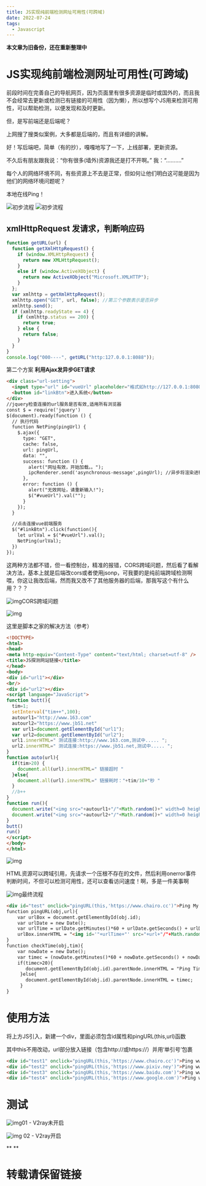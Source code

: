 ```yaml
---
title: JS实现纯前端检测网址可用性(可跨域)
date: 2022-07-24
tags:
  - Javascript  
---
```

**本文章为旧备份，还在重新整理中**

# JS实现纯前端检测网址可用性(可跨域)

前段时间在完善自己的导航网页，因为页面里有很多资源是临时或国外的，而且我不会经常去更新或检测已有链接的可用性（因为懒），所以想写个JS用来检测可用性，可以帮助检测，以便发现和及时更新。

但，是写前端还是后端呢？

上网搜了搜类似案例，大多都是后端的，而且有详细的讲解。

好！写后端吧，简单（有的抄），嘎嘎地写了一下，上线部署，更新资源。

不久后有朋友跟我说：“你有很多(墙外)资源我还是打不开啊。” 我：“..........”

每个人的网络环境不同，有些资源上不去是正常，但如何让他们明白这可能是因为他们的网络环境问题呢？

本地在线Ping！

![初步流程](./pingTest-by-js.assets/01-light.png#light)
![初步流程](./pingTest-by-js.assets/01-dark.png#dark)

## xmlHttpRequest 发请求，判断响应码

```javascript
function getURL(url) {
  function getXmlHttpRequest() {
    if (window.XMLHttpRequest) {
      return new XMLHttpRequest();
    }
    else if (window.ActiveXObject) {
      return new ActiveXObject("Microsoft.XMLHTTP");
    }
  };
  var xmlhttp = getXmlHttpRequest();
  xmlhttp.open("GET", url, false); //第三个参数表示是否异步
  xmlhttp.send();
  if (xmlhttp.readyState == 4) {
    if (xmlhttp.status == 200) {
      return true;
    } else {
      return false;
    }
  }
}
console.log("000----", getURL("http:127.0.0.1:8088"));
```

第二个方案 **利用Ajax发异步GET请求**

```html
<div class="url-setting">
  <input type="url" id="vueUrl" placeholder="格式如http://127.0.0.1:8080">
  <button id="linkBtn">进入系统</button>
</div>
//jquery检查连接的url服务是否有效,适用所有浏览器
const $ = require('jquery')
$(document).ready(function () {
  // 执行代码
  function NetPing(pingUrl) {
    $.ajax({
      type: "GET",
      cache: false,
      url: pingUrl,
      data: "",
      success: function () {
        alert("网址有效，开始加载。。");
        ipcRenderer.send('asynchronous-message',pingUrl); //异步将渲染进程的数据传给主进程
      },
      error: function () {
        alert("无效网址，请重新输入!");
        $("#vueUrl").val("");
      }
    });
  }

  //点击连接vue前端服务
  $("#linkBtn").click(function(){
    let urlVal = $("#vueUrl").val();
    NetPing(urlVal);
  })
});
```

这两种方法都不错，但一看控制台，精准的报错，CORS跨域问题，然后看了看解决方法，基本上就是后端改cors或者使用jsonp，可我要的是纯前端跨域检测啊喂，你这让我改后端，然而我又改不了其他服务器的后端，那我写这个有什么用？？？

![img](https://i0.hdslb.com/bfs/article/fb8e540ff739dc827a74d2232d5c271d848a26d3.png@!web-article-pic.avif)CORS跨域问题

![img](https://i0.hdslb.com/bfs/article/4adb9255ada5b97061e610b682b8636764fe50ed.png@progressive.webp)

这里是脚本之家的解决方法（参考）

```html
<!DOCTYPE>
<html>
<head>
<meta http-equiv="Content-Type" content="text/html; charset=utf-8" />
<title>JS探测网站链接</title>
</head>
<body>
<div id="url1"></div>
<br/>
<div id="url2"></div>
<script language="JavaScript">
function butt(){
  tim=1;
  setInterval("tim++",100);
  autourl1="http://www.163.com"
  autourl2="https://www.jb51.net"
  var url1=document.getElementById("url1");
  var url2=document.getElementById("url2");
  url1.innerHTML=" 测试连接:http://www.163.com,测试中..... ";
  url2.innerHTML=" 测试连接:https://www.jb51.net,测试中..... ";
}
function auto(url){
  if(tim>20) {
    document.all(url).innerHTML=" 链接超时 "
  }else{
    document.all(url).innerHTML=" 链接耗时："+tim/10+"秒 "
  }
  //b++
}
function run(){
  document.write("<img src="+autourl1+"/"+Math.random()+" width=0 height=0 onerror=auto('url1')>")
  document.write("<img src="+autourl2+"/"+Math.random()+" width=0 height=0 onerror=auto('url2')>")
}
butt()
run()
</script>
</body>
</html>
```

![img](https://i0.hdslb.com/bfs/article/4adb9255ada5b97061e610b682b8636764fe50ed.png@progressive.webp)

HTML资源可以跨域引用，先请求一个压根不存在的文件，然后利用onerror事件判断时间，不但可以检测可用性，还可以查看访问速度！啊，多是一件美事啊

![img](https://i0.hdslb.com/bfs/article/1291769ab3f3a1bad52a9509152811240b9f8f35.png@1256w_1924h_!web-article-pic.avif)最终流程

```html
<div id="test" onclick="pingURL(this,'https://www.chairo.cc')">Ping My Website</div>
function pingURL(obj,url){
    var urlBox = document.getElementById(obj.id);
    var urlDate = new Date();
    var urlTime = urlDate.getMinutes()*60 + urlDate.getSeconds() + urlDate.getMilliseconds()/1000;
    urlBox.innerHTML = "<img id='"+urlTime+"' src="+url+"/"+Math.random()+" width=0 height=0 onerror='checkTime(this,"+urlTime+")' >Testing...";
}
function checkTime(obj,tim){
    var nowDate = new Date();
    var timec = (nowDate.getMinutes()*60 + nowDate.getSeconds() + nowDate.getMilliseconds()/1000 - tim).toFixed(2);
    if(timec>20){
       document.getElementById(obj.id).parentNode.innerHTML = "Ping Timeout"
     }else{
       document.getElementById(obj.id).parentNode.innerHTML = timec;
     }
}
```

# 使用方法

将上方JS引入，新建一个div，里面必须包含id属性和pingURL(this,url)函数

其中this不用改动，url部分放入链接（包含http://或https://）并用‘单引号’包裹

```html
<div id="test1" onclick="pingURL(this,'https://www.chairo.cc')">Ping www.chairo.cc</div>
<div id="test2" onclick="pingURL(this,'https://www.pixiv.ney')">Ping www.pixiv.net</div>
<div id="test3" onclick="pingURL(this,'https://www.baidu.com')">Ping www.baidu.com</div>
<div id="test4" onclick="pingURL(this,'https://www.google.com')">Ping www.google.com</div>
```

# **测试**



![img](https://i0.hdslb.com/bfs/article/6a7a25c8e2dfd55bf170c64864f17159472b1c73.gif@1256w_250h_!web-article-pic.avif)01 - V2ray未开启

![img](https://i0.hdslb.com/bfs/article/b7bc5a723beb78fc9ef866bb71b9050b8926d3ff.gif@1256w_250h_!web-article-pic.avif)
02 - V2ray开启

**
**

# **转载请保留链接**